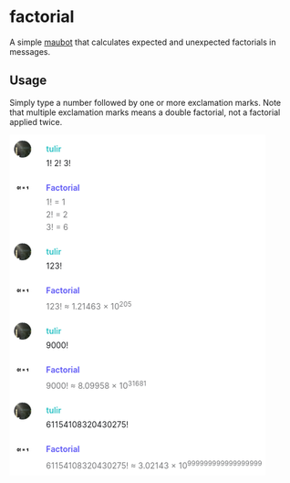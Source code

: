 # factorial
A simple [maubot](https://github.com/maubot/maubot) that calculates expected and unexpected factorials in messages.

## Usage
Simply type a number followed by one or more exclamation marks.
Note that multiple exclamation marks means a double factorial, not a factorial applied twice.

![preview](/preview.png)
